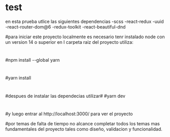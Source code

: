 # test
en esta prueba utlice las siguientes dependencias 
-scss
-react-redux
-uuid
-react-router-dom@6
-redux-toolkit
-react-beautiful-dnd


#para iniciar este proyecto localmente es necesario tenr instalado node con un version 14 o superior 
en l carpeta raiz del proyecto utiliza:
#
#npm install --global yarn
#
#yarn install
#
#despues de instalar las dependecias utilizar#
#yarn dev 
#
#y luego entrar al http://localhost:3000/ para ver el proyecto 

#por temas de falta de  tiempo no alcance completar  todos los temas mas fundamentales del proyecto tales como diseño, validacion y funcionalidad.
